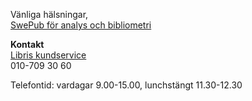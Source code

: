 Vänliga hälsningar,     
[SwePub för analys och bibliometri](http://spf.libris.kb.se/bibliometriker)

**Kontakt**    
[Libris kundservice](libris@kb.se)     
010-709 30 60

Telefontid: vardagar 9.00-15.00, lunchstängt 11.30-12.30
